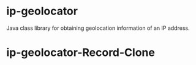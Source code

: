 ip-geolocator
=============

Java class library for obtaining geolocation information of an IP address.
# ip-geolocator-Record-Clone
